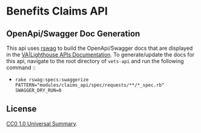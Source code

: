# Benefits Claims API

## OpenApi/Swagger Doc Generation
This api uses [rswag](https://github.com/rswag/rswag) to build the OpenApi/Swagger docs that are displayed in the [VA|Lighthouse APIs Documentation](https://developer.va.gov/explore/benefits/docs/claims?version=current).  To generate/update the docs for this api, navigate to the root directory of `vets-api` and run the following command ::
- `rake rswag:specs:swaggerize PATTERN="modules/claims_api/spec/requests/**/*_spec.rb" SWAGGER_DRY_RUN=0`


## License
[CC0 1.0 Universal Summary](https://creativecommons.org/publicdomain/zero/1.0/legalcode).

